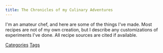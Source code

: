 ```yaml
---
title: The Chronicles of my Culinary Adventures
---
```


I'm an amateur chef, and here are some of the things I've made. Most recipes are not of my own creation, but I describe any customizations of experiments I've done. All recipe sources are cited if available.

<a class="bigbadge badge-section" href="/categories">Categories</a> <a class="bigbadge badge-tag" href="/tags">Tags</a> 
